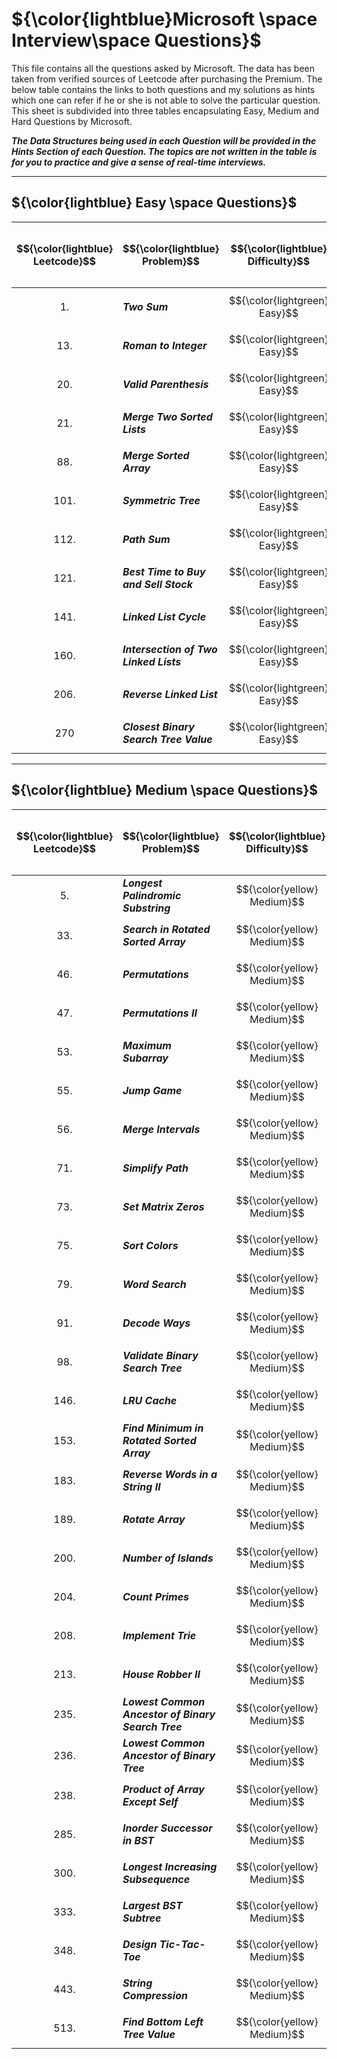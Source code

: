 # ${\color{lightblue}Microsoft \space Interview\space Questions}$

This file contains all the questions asked by Microsoft. The data has been taken from verified sources of Leetcode after purchasing the Premium. The below table contains the links to both questions and my solutions as hints which one can refer if he or she is not able to solve the particular question. This sheet is subdivided into three tables encapsulating Easy, Medium and Hard Questions by Microsoft.

***The Data Structures being used in each Question will be provided in the Hints Section of each Question. The topics are not written in the table is for you to practice and give a sense of real-time interviews.***

----


## ${\color{lightblue} Easy \space Questions}$

| $${\color{lightblue} Leetcode}$$ | $${\color{lightblue} Problem}$$ | $${\color{lightblue} Difficulty}$$ | $${\color{lightblue} Description}$$ | $${\color{lightblue} Hints}$$ | $${\color{lightblue} Base\space / \space Premium}$$ |
|-|-|-|-|-|-|
| $${1.}$$ | ***Two Sum*** | $${\color{lightgreen} Easy}$$ | [Problem1](https://leetcode.com/problems/two-sum/description/) | [Hints](https://leetcode.com/problems/two-sum/solutions/5321177/two-sum-simplified-java/) | $${\color{green} Base}$$ |
| $${13.}$$ | ***Roman to Integer*** | $${\color{lightgreen} Easy}$$ | [Problem13](https://leetcode.com/problems/roman-to-integer/description/) | [Hints](https://leetcode.com/problems/roman-to-integer/solutions/5321829/roman-to-integer-simplified-java/) | $${\color{green} Base}$$ | 
| $${20.}$$ | ***Valid Parenthesis*** | $${\color{lightgreen} Easy}$$ | [Problem20](https://leetcode.com/problems/valid-parentheses/description/) | [Hints](https://leetcode.com/problems/valid-parentheses/solutions/5250279/valid-parenthesis-simplified-java/) | $${\color{green} Base}$$ |
| $${21.}$$ | ***Merge Two Sorted Lists*** | $${\color{lightgreen} Easy}$$ | [Problem21](https://leetcode.com/problems/merge-two-sorted-lists/description/) | [Hints](https://leetcode.com/problems/merge-two-sorted-lists/solutions/5322100/merge-two-sorted-lists-simplified-java/) | $${\color{green} Base}$$ |
| $${88.}$$ | ***Merge Sorted Array*** | $${\color{lightgreen} Easy}$$ | [Problem88](https://leetcode.com/problems/merge-sorted-array/description/) | [Hints](https://leetcode.com/problems/merge-sorted-array/solutions/5322193/merge-sorted-array-simplified-java/) | $${\color{green} Base}$$ |
| $${101.}$$ | ***Symmetric Tree*** | $${\color{lightgreen} Easy}$$ | [Problem101](https://leetcode.com/problems/symmetric-tree/description/) | [Hints](https://leetcode.com/problems/symmetric-tree/solutions/5322234/symmetric-tree-simplified-java/) | $${\color{green} Base}$$ |
| $${112.}$$ | ***Path Sum*** | $${\color{lightgreen} Easy}$$ | [Problem112](https://leetcode.com/problems/path-sum/description/) | [Hints](https://leetcode.com/problems/path-sum/solutions/5322283/path-sum-simplified-java/) | $${\color{green} Base}$$ |
| $${121.}$$ | ***Best Time to Buy and Sell Stock*** | $${\color{lightgreen} Easy}$$ | [Problem121](https://leetcode.com/problems/best-time-to-buy-and-sell-stock/description/) | [Hints](https://leetcode.com/problems/best-time-to-buy-and-sell-stock/solutions/5324667/best-time-to-buy-and-sell-stock-simplified-java/) | $${\color{green} Base}$$ |
| $${141.}$$ | ***Linked List Cycle*** | $${\color{lightgreen} Easy}$$ | [Problem141](https://leetcode.com/problems/linked-list-cycle/description/) | [Hints](https://leetcode.com/problems/linked-list-cycle/description/) | $${\color{green} Base}$$ |
| $${160.}$$ | ***Intersection of Two Linked Lists*** | $${\color{lightgreen} Easy}$$ | [Problem160](https://leetcode.com/problems/intersection-of-two-linked-lists/description/) | [Hints](https://leetcode.com/problems/intersection-of-two-linked-lists/solutions/5325236/intersection-of-two-linked-lists-simplified-java/) | $${\color{green} Base}$$ |
| $${206.}$$ | ***Reverse Linked List*** | $${\color{lightgreen} Easy}$$ | [Problem206](https://leetcode.com/problems/reverse-linked-list/description/) | [Hints](https://leetcode.com/problems/reverse-linked-list/solutions/5325447/reverse-linked-list-simplified-java/) | $${\color{green} Base}$$ |
| $${270}$$ | ***Closest Binary Search Tree Value*** | $${\color{lightgreen} Easy}$$ | [Problem270](https://leetcode.com/problems/closest-binary-search-tree-value/) | [Hints](https://leetcode.com/problems/closest-binary-search-tree-value/) | $${\color{orange} Premium}$$ |

----

## ${\color{lightblue} Medium \space Questions}$

| $${\color{lightblue} Leetcode}$$ | $${\color{lightblue} Problem}$$ | $${\color{lightblue} Difficulty}$$ | $${\color{lightblue} Description}$$ | $${\color{lightblue} Hints}$$ | $${\color{lightblue} Base\space / \space Premium}$$ |
|-|-|-|-|-|-|
| $${5.}$$ | ***Longest Palindromic Substring*** | $${\color{yellow} Medium}$$ | [Problem5](https://leetcode.com/problems/longest-palindromic-substring/description/) | [Hints](https://leetcode.com/problems/longest-palindromic-substring/solutions/5327759/longest-palindromic-substring-simplified-java/) | $${\color{green} Base}$$ |
| $${33.}$$ | ***Search in Rotated Sorted Array*** | $${\color{yellow} Medium}$$ | [Problem33](https://leetcode.com/problems/search-in-rotated-sorted-array/description/) | [Hints](https://leetcode.com/problems/search-in-rotated-sorted-array/solutions/5331041/search-in-rotated-sorted-array-simplified-java/) | $${\color{green} Base}$$ |
| $${46.}$$ | ***Permutations*** | $${\color{yellow} Medium}$$ | [Problem46](https://leetcode.com/problems/permutations/description/) | [Hints](https://leetcode.com/problems/permutations/solutions/5331168/permutations-simplified-java/) | $${\color{green} Base}$$ |
| $${47.}$$ | ***Permutations II*** | $${\color{yellow} Medium}$$ | [Problem47](https://leetcode.com/problems/permutations-ii/description/) | [Hints](https://leetcode.com/problems/permutations-ii/solutions/5331235/permutations-ii-simplified-java/) | $${\color{green} Base}$$ |
| $${53.}$$ | ***Maximum Subarray*** | $${\color{yellow} Medium}$$ | [Problem53](https://leetcode.com/problems/maximum-subarray/description/) | [Hints](https://leetcode.com/problems/maximum-subarray/solutions/5331314/maximum-subarray-simplified-java/) | $${\color{green} Base}$$ |
| $${55.}$$ | ***Jump Game*** | $${\color{yellow} Medium}$$ | [Problem55](https://leetcode.com/problems/jump-game/description/) | [Hints](https://leetcode.com/problems/jump-game/solutions/5331605/jump-game-simplified-java/) | $${\color{green} Base}$$ |
| $${56.}$$ | ***Merge Intervals*** | $${\color{yellow} Medium}$$ | [Problem56](https://leetcode.com/problems/merge-intervals/description/) | [Hints](https://leetcode.com/problems/merge-intervals/solutions/5331637/merge-intervals-simplified-java/) | $${\color{green} Base}$$ |
| $${71.}$$ | ***Simplify Path*** | $${\color{yellow} Medium}$$ | [Problem71](https://leetcode.com/problems/simplify-path/description/) | [Hints](https://leetcode.com/problems/simplify-path/solutions/5331724/simplify-path-simplified-java/) | $${\color{green} Base}$$ |
| $${73.}$$ | ***Set Matrix Zeros*** | $${\color{yellow} Medium}$$ | [Problem73](https://leetcode.com/problems/set-matrix-zeroes/description/) | [Hints](https://leetcode.com/problems/set-matrix-zeroes/solutions/5331789/set-matrix-zeros-simplified-java/) | $${\color{green} Base}$$ |
| $${75.}$$ | ***Sort Colors*** | $${\color{yellow} Medium}$$ | [Problem75](https://leetcode.com/problems/sort-colors/description/) | [Hints](https://leetcode.com/problems/sort-colors/solutions/5298817/sort-colors-simplified-java/) | $${\color{green} Base}$$ |
| $${79.}$$ | ***Word Search*** | $${\color{yellow} Medium}$$ | [Problem79](https://leetcode.com/problems/word-search/description/) | [Hints](https://leetcode.com/problems/word-search/solutions/5331935/word-search-simplified-java/) | $${\color{green} Base}$$ |
| $${91.}$$ | ***Decode Ways*** | $${\color{yellow} Medium}$$ | [Problem91](https://leetcode.com/problems/decode-ways/description/) | [Hints](https://leetcode.com/problems/decode-ways/solutions/5332174/decode-ways-simplified-java/) | $${\color{green} Base}$$ |
| $${98.}$$ | ***Validate Binary Search Tree*** | $${\color{yellow} Medium}$$ | [Problem98](https://leetcode.com/problems/validate-binary-search-tree/description/) | [Hints](https://leetcode.com/problems/validate-binary-search-tree/solutions/5335746/validate-binary-search-tree-simplified-java/) | $${\color{green} Base}$$ |
| $${146.}$$ | ***LRU Cache*** | $${\color{yellow} Medium}$$ | [Problem146](https://leetcode.com/problems/lru-cache/description/) | [Hints](https://leetcode.com/problems/lru-cache/solutions/5265055/lru-cache-simplified-java/) | $${\color{green} Base}$$ |
| $${153.}$$ | ***Find Minimum in Rotated Sorted Array*** | $${\color{yellow} Medium}$$ | [Problem153](https://leetcode.com/problems/find-minimum-in-rotated-sorted-array/description/) | [Hints](https://leetcode.com/problems/find-minimum-in-rotated-sorted-array/solutions/5335754/find-minimum-in-rotated-sorted-array-simplified-java/) | $${\color{green} Base}$$ |
| $${183.}$$ | ***Reverse Words in a String II*** | $${\color{yellow} Medium}$$ | [Problem183](https://leetcode.com/problems/reverse-words-in-a-string-ii/) | [Hints](https://leetcode.com/problems/reverse-words-in-a-string-ii/) | $${\color{orange} Premium}$$ |
| $${189.}$$ | ***Rotate Array*** | $${\color{yellow} Medium}$$ | [Problem189](https://leetcode.com/problems/rotate-array/description/) | [Hints](https://leetcode.com/problems/rotate-array/solutions/5335761/rotate-array-simplified-java/) | $${\color{green} Base}$$ |
| $${200.}$$ | ***Number of Islands*** | $${\color{yellow} Medium}$$ | [Problem200](https://leetcode.com/problems/number-of-islands/description/) | [Hints](https://leetcode.com/problems/number-of-islands/solutions/5335766/number-of-islands-simplified-java/) | $${\color{green} Base}$$ |
| $${204.}$$ | ***Count Primes*** | $${\color{yellow} Medium}$$ | [Problem204](https://leetcode.com/problems/count-primes/description/) | [Hints](https://leetcode.com/problems/count-primes/solutions/5335771/count-primes-simplified-java/) | $${\color{green} Base}$$ |
| $${208.}$$ | ***Implement Trie*** | $${\color{yellow} Medium}$$ | [Problem208](https://leetcode.com/problems/implement-trie-prefix-tree/description/) | [Hints](https://leetcode.com/problems/implement-trie-prefix-tree/solutions/5264998/implement-trie-simplified-java/) | $${\color{green} Base}$$ |
| $${213.}$$ | ***House Robber II*** | $${\color{yellow} Medium}$$ | [Problem213](https://leetcode.com/problems/house-robber-ii/description/) | [Hints](https://leetcode.com/problems/house-robber-ii/solutions/5335733/house-robber-ii-simplified-java/) | $${\color{green} Base}$$ |
| $${235.}$$ | ***Lowest Common Ancestor of Binary Search Tree*** | $${\color{yellow} Medium}$$ | [Problem235](https://leetcode.com/problems/lowest-common-ancestor-of-a-binary-search-tree/description/) | [Hints](https://leetcode.com/problems/lowest-common-ancestor-of-a-binary-search-tree/solutions/5335853/lowest-common-ancestor-of-a-binary-search-tree-simplified-java/) | $${\color{green} Base}$$ |
| $${236.}$$ | ***Lowest Common Ancestor of Binary Tree*** | $${\color{yellow} Medium}$$ | [Problem236](https://leetcode.com/problems/lowest-common-ancestor-of-a-binary-tree/description/) | [Hints](https://leetcode.com/problems/lowest-common-ancestor-of-a-binary-tree/solutions/5336108/lowest-common-ancestor-of-binary-tree-simplified-java/) | $${\color{green} Base}$$ |
| $${238.}$$ | ***Product of Array Except Self*** | $${\color{yellow} Medium}$$ | [Problem238](https://leetcode.com/problems/product-of-array-except-self/description/) | [Hints](https://leetcode.com/problems/product-of-array-except-self/solutions/5336193/product-of-array-except-self-simplified-java/) | $${\color{green} Base}$$ |
| $${285.}$$ | ***Inorder Successor in BST*** | $${\color{yellow} Medium}$$ | [Problem285](https://leetcode.com/problems/inorder-successor-in-bst/description/) | [Hints](https://leetcode.com/problems/inorder-successor-in-bst/description/) | $${\color{orange} Premium}$$ |
| $${300.}$$ | ***Longest Increasing Subsequence*** | $${\color{yellow} Medium}$$ | [Problem300](https://leetcode.com/problems/longest-increasing-subsequence/description/) | [Hints](https://leetcode.com/problems/longest-increasing-subsequence/solutions/5336343/longest-increasing-subsequence-simplified-java/) | $${\color{green} Base}$$ |
| $${333.}$$ | ***Largest BST Subtree*** | $${\color{yellow} Medium}$$ | [Problem333](https://leetcode.com/problems/largest-bst-subtree/) | [Hints](https://leetcode.com/problems/largest-bst-subtree/) | $${\color{orange} Premium}$$ |
| $${348.}$$ | ***Design Tic-Tac-Toe*** | $${\color{yellow} Medium}$$ | [Problem348](https://leetcode.com/problems/design-tic-tac-toe/) | [Hints](https://leetcode.com/problems/design-tic-tac-toe/) | $${\color{orange} Premium}$$ |
| $${443.}$$ | ***String Compression*** | $${\color{yellow} Medium}$$ | [Problem443](https://leetcode.com/problems/string-compression/description/) | [Hints](https://leetcode.com/problems/string-compression/solutions/5340530/string-compression-simplified-java/) | $${\color{green} Base}$$ |
| $${513.}$$ | ***Find Bottom Left Tree Value*** | $${\color{yellow} Medium}$$ | [Problem513](https://leetcode.com/problems/find-bottom-left-tree-value/description/) | [Hints](https://leetcode.com/problems/find-bottom-left-tree-value/solutions/5340509/find-bottom-left-tree-value-simplified-java/) | $${\color{green} Base}$$ |























